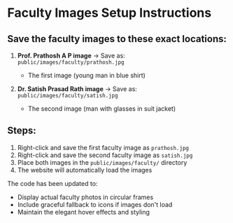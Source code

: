 # Faculty Images Setup Instructions

## Save the faculty images to these exact locations:

1. **Prof. Prathosh A P image** → Save as: `public/images/faculty/prathosh.jpg`
   - The first image (young man in blue shirt)
   
2. **Dr. Satish Prasad Rath image** → Save as: `public/images/faculty/satish.jpg`  
   - The second image (man with glasses in suit jacket)

## Steps:
1. Right-click and save the first faculty image as `prathosh.jpg`
2. Right-click and save the second faculty image as `satish.jpg`
3. Place both images in the `public/images/faculty/` directory
4. The website will automatically load the images

The code has been updated to:
- Display actual faculty photos in circular frames
- Include graceful fallback to icons if images don't load
- Maintain the elegant hover effects and styling

